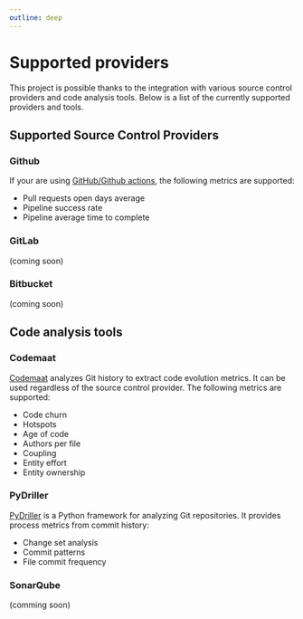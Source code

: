 ```yaml
---
outline: deep
---
```


# Supported providers

This project is possible thanks to the integration with various source control providers and code analysis tools. Below
is a list of the currently supported providers and tools.

## Supported Source Control Providers

### Github

If your are using [GitHub/Github actions](./github.md), the following metrics are supported:

- Pull requests open days average
- Pipeline success rate
- Pipeline average time to complete

### GitLab

(coming soon)

### Bitbucket

(coming soon)

## Code analysis tools

### Codemaat

[Codemaat](./codemaat.md) analyzes Git history to extract code evolution metrics. It can be used regardless of the source control provider. The following metrics are supported:

- Code churn
- Hotspots
- Age of code
- Authors per file
- Coupling
- Entity effort
- Entity ownership

### PyDriller

[PyDriller](./pydriller.md) is a Python framework for analyzing Git repositories. It provides process metrics from commit history:

- Change set analysis
- Commit patterns
- File commit frequency

### SonarQube

(comming soon)
